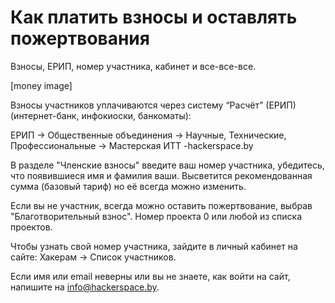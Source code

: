 Как платить взносы и оставлять пожертвования
===

Взносы, ЕРИП, номер участника, кабинет и все-все-все.

[money image]

Взносы участников уплачиваются через систему “Расчёт” (ЕРИП) (интернет-банк, инфокиоски, банкоматы): 

ЕРИП → Общественные объединения → Научные, Технические, Профессиональные → Мастерская ИТТ -hackerspace.by

В разделе "Членские взносы" введите ваш номер участника, убедитесь, что появившиеся имя и фамилия ваши. 
Высветится рекомендованная сумма (базовый тариф) но её всегда можно изменить.

Если вы не участник, всегда можно оставить пожертвование, выбрав "Благотворительный взнос". Номер проекта 0 или любой из списка проектов.

Чтобы узнать свой номер участника, зайдите в личный кабинет на сайте: Хакерам → Список участников.

Если имя или email неверны или вы не знаете, как войти на сайт, напишите на info@hackerspace.by.
